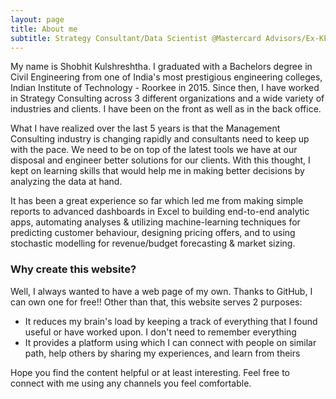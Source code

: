 ```yaml
---
layout: page
title: About me
subtitle: Strategy Consultant/Data Scientist @Mastercard Advisors/Ex-KPMG/Ex-i3C
---
```


My name is Shobhit Kulshreshtha. I graduated with a Bachelors degree in Civil Engineering from one of India's most prestigious engineering colleges, Indian Institute of Technology - Roorkee in 2015. Since then, I have worked in Strategy Consulting across 3 different organizations and a wide variety of industries and clients. I have been on the front as well as in the back office.

What I have realized over the last 5 years is that the Management Consulting industry is changing rapidly and consultants need to keep up with the pace. We need to be on top of the latest tools we have at our disposal and engineer better solutions for our clients. With this thought, I kept on learning skills that would help me in making better decisions by analyzing the data at hand.

It has been a great experience so far which led me from making simple reports to advanced dashboards in Excel to building end-to-end analytic apps, automating analyses & utilizing machine-learning techniques for predicting customer behaviour, designing pricing offers, and to using stochastic modelling for revenue/budget forecasting & market sizing.

### Why create this website?

Well, I always wanted to have a web page of my own. Thanks to GitHub, I can own one for free!! Other than that, this website serves 2 purposes:
- It reduces my brain's load by keeping a track of everything that I found useful or have worked upon. I don't need to remember everything
- It provides a platform using which I can connect with people on similar path, help others by sharing my experiences, and learn from theirs

Hope you find the content helpful or at least interesting. Feel free to connect with me using any channels you feel comfortable.